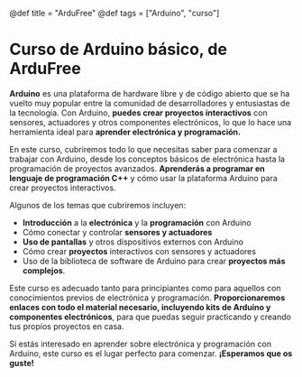 @def title = "ArduFree"
@def tags = ["Arduino", "curso"]

# Curso de Arduino básico, de ArduFree

**Arduino** es una plataforma de hardware libre y de código abierto que se ha vuelto muy popular entre la comunidad de desarrolladores y entusiastas de la tecnología. Con Arduino, **puedes crear proyectos interactivos** con sensores, actuadores y otros componentes electrónicos, lo que lo hace una herramienta ideal para **aprender electrónica y programación.**

En este curso, cubriremos todo lo que necesitas saber para comenzar a trabajar con Arduino, desde los conceptos básicos de electrónica hasta la programación de proyectos avanzados. **Aprenderás a programar en lenguaje de programación C++** y cómo usar la plataforma Arduino para crear proyectos interactivos.

Algunos de los temas que cubriremos incluyen:

* **Introducción** a la **electrónica** y la **programación** con Arduino
* Cómo conectar y controlar **sensores y actuadores**
* **Uso de pantallas** y otros dispositivos externos con Arduino
* Cómo crear **proyectos** interactivos con sensores y actuadores
* Uso de la biblioteca de software de Arduino para crear **proyectos más complejos**.

Este curso es adecuado tanto para principiantes como para aquellos con conocimientos previos de electrónica y programación. **Proporcionaremos enlaces con todo el material necesario, incluyendo kits de Arduino y componentes electrónicos**, para que puedas seguir practicando y creando tus propios proyectos en casa.

Si estás interesado en aprender sobre electrónica y programación con Arduino, este curso es el lugar perfecto para comenzar. **¡Esperamos que os guste!**
